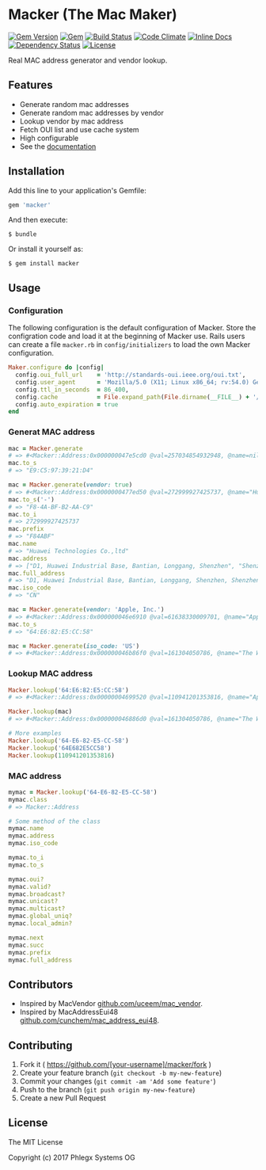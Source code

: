 # Macker (The Mac Maker)

[![Gem Version](https://badge.fury.io/rb/macker.svg)](https://rubygems.org/gems/macker)
[![Gem](https://img.shields.io/gem/dt/macker.svg?maxAge=2592000)](https://rubygems.org/gems/macker)
[![Build Status](https://secure.travis-ci.org/phlegx/macker.svg?branch=master)](https://travis-ci.org/phlegx/macker)
[![Code Climate](http://img.shields.io/codeclimate/github/phlegx/macker.svg)](https://codeclimate.com/github/phlegx/macker)
[![Inline Docs](http://inch-ci.org/github/phlegx/macker.svg?branch=master)](http://inch-ci.org/github/phlegx/macker)
[![Dependency Status](https://gemnasium.com/phlegx/macker.svg)](https://gemnasium.com/phlegx/macker)
[![License](https://img.shields.io/github/license/phlegx/macker.svg)](http://opensource.org/licenses/MIT)

Real MAC address generator and vendor lookup.

## Features

* Generate random mac addresses
* Generate random mac addresses by vendor
* Lookup vendor by mac address
* Fetch OUI list and use cache system
* High configurable
* See the [documentation](http://www.rubydoc.info/gems/macker)

## Installation

Add this line to your application's Gemfile:

```ruby
gem 'macker'
```

And then execute:

    $ bundle

Or install it yourself as:

    $ gem install macker

## Usage

### Configuration

The following configuration is the default configuration of Macker. Store the configration code and load it at the beginning of Macker use.
Rails users can create a file `macker.rb` in `config/initializers` to load the own Macker configuration.

```ruby
Maker.configure do |config|
  config.oui_full_url    = 'http://standards-oui.ieee.org/oui.txt',                                # Full URL of OUI text file
  config.user_agent      = 'Mozilla/5.0 (X11; Linux x86_64; rv:54.0) Gecko/20100101 Firefox/54.0', # A common user agent
  config.ttl_in_seconds  = 86_400,                                                                 # Will expire the vendors in one day
  config.cache           = File.expand_path(File.dirname(__FILE__) + '/../../data/oui_*.txt'),     # Can be a string, pathname or proc
  config.auto_expiration = true                                                                    # Expiration can be checked manually
end
```

### Generat MAC address

```ruby
mac = Macker.generate
# => #<Macker::Address:0x000000047e5cd0 @val=257034854932948, @name=nil, @address=nil, @iso_code=nil>
mac.to_s
# => "E9:C5:97:39:21:D4"

mac = Macker.generate(vendor: true)
# => #<Macker::Address:0x0000000477ed50 @val=272999927425737, @name="Huawei Technologies Co.,ltd", @address=["D1, Huawei Industrial..."], @iso_code="CN">
mac.to_s('-')
# => "F8-4A-BF-B2-AA-C9"
mac.to_i
# => 272999927425737
mac.prefix
# => "F84ABF"
mac.name
# => "Huawei Technologies Co.,ltd"
mac.address
# => ["D1, Huawei Industrial Base, Bantian, Longgang, Shenzhen", "Shenzhen Guangdong 518129", "Cn"]
mac.full_address
# => "D1, Huawei Industrial Base, Bantian, Longgang, Shenzhen, Shenzhen Guangdong 518129, Cn"
mac.iso_code
# => "CN"

mac = Macker.generate(vendor: 'Apple, Inc.')
# => #<Macker::Address:0x000000046e6910 @val=61638330009701, @name="Apple, Inc.", @address=["1 Infinite Loop", "Cupertino Ca 95014", "Us"], @iso_code="US">
mac.to_s
# => "64:E6:82:E5:CC:58"

mac = Macker.generate(iso_code: 'US')
# => #<Macker::Address:0x000000046b86f0 @val=161304050786, @name="The Weather Channel", @address=["Mail Stop 500", "Atlanta Ga 30339", "Us"], @iso_code="US">
```

### Lookup MAC address

```ruby
Macker.lookup('64:E6:82:E5:CC:58')
# => #<Macker::Address:0x00000004699520 @val=110941201353816, @name="Apple, Inc.", @address=["1 Infinite Loop", "Cupertino Ca 95014", "Us"], @iso_code="US">

Macker.lookup(mac)
# => #<Macker::Address:0x000000046886d0 @val=161304050786, @name="The Weather Channel", @address=["Mail Stop 500", "Atlanta Ga 30339", "Us"], @iso_code="US">

# More examples
Macker.lookup('64-E6-82-E5-CC-58')
Macker.lookup('64E682E5CC58')
Macker.lookup(110941201353816)
```

### MAC address
```ruby
mymac = Macker.lookup('64-E6-82-E5-CC-58')
mymac.class
# => Macker::Address

# Some method of the class
mymac.name
mymac.address
mymac.iso_code

mymac.to_i
mymac.to_s

mymac.oui?
mymac.valid?
mymac.broadcast?
mymac.unicast?
mymac.multicast?
mymac.global_uniq?
mymac.local_admin?

mymac.next
mymac.succ
mymac.prefix
mymac.full_address
```

## Contributors

* Inspired by MacVendor [github.com/uceem/mac_vendor](https://github.com/uceem/mac_vendor).
* Inspired by MacAddressEui48 [github.com/cunchem/mac_address_eui48](https://github.com/cunchem/mac_address_eui48).

## Contributing

1. Fork it ( https://github.com/[your-username]/macker/fork )
2. Create your feature branch (`git checkout -b my-new-feature`)
3. Commit your changes (`git commit -am 'Add some feature'`)
4. Push to the branch (`git push origin my-new-feature`)
5. Create a new Pull Request

## License

The MIT License

Copyright (c) 2017 Phlegx Systems OG

